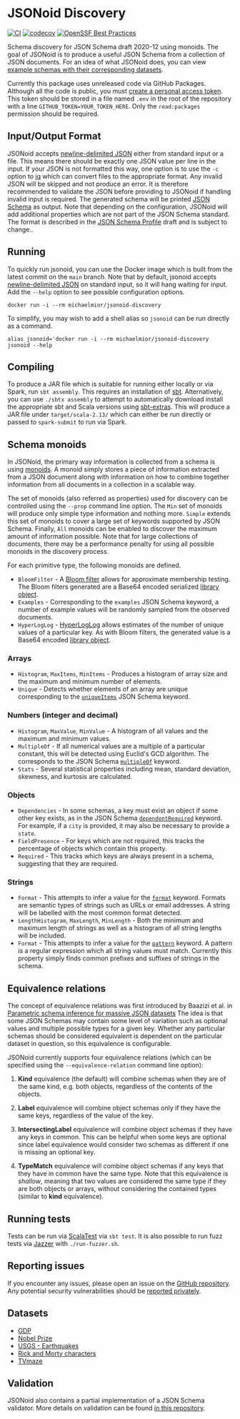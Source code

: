 # JSONoid Discovery

[![CI](https://github.com/dataunitylab/jsonoid-discovery/actions/workflows/ci.yml/badge.svg)](https://github.com/dataunitylab/jsonoid-discovery/actions/workflows/ci.yml)
[![codecov](https://codecov.io/gh/dataunitylab/jsonoid-discovery/branch/main/graph/badge.svg?token=VhcWABnQhU)](https://codecov.io/gh/dataunitylab/jsonoid-discovery)
[![OpenSSF Best Practices](https://bestpractices.coreinfrastructure.org/projects/7359/badge)](https://bestpractices.coreinfrastructure.org/projects/7359)

Schema discovery for JSON Schema draft 2020-12 using monoids.
The goal of JSONoid is to produce a useful JSON Schema from a collection of JSON documents.
For an idea of what JSONoid does, you can view [example schemas with their corresponding datasets](https://dataunitylab.github.io/jsonoid-discovery/schemas/).

Currently this package uses unreleased code via GitHub Packages.
Although all the code is public, you must [create a personal access token](https://docs.github.com/en/github/authenticating-to-github/creating-a-personal-access-token).
This token should be stored in a file named `.env` in the root of the repository with a line `GITHUB_TOKEN=YOUR_TOKEN_HERE`.
Only the `read:packages` permission should be required.

## Input/Output Format

JSONoid accepts [newline-delimited JSON](http://ndjson.org/) either from standard input or a file.
This means there should be exactly one JSON value per line in the input.
If your JSON is not formatted this way, one option is to use the `-c` option to [jq](https://github.com/stedolan/jq) which can convert files to the appropriate format.
Any invalid JSON will be skipped and not produce an error.
It is therefore recommended to validate the JSON before providing to JSONoid if handling invalid input is required.
The generated schema will be printed [JSON Schema](https://json-schema.org/) as output.
Note that depending on the configuration, JSONoid will add additional properties which are not part of the JSON Schema standard.
The format is described in the [JSON Schema Profile](https://github.com/dataunitylab/json-schema-profile) draft and is subject to change..

## Running

To quickly run jsonoid, you can use the Docker image which is built from the latest commit on the `main` branch.
Note that by default, jsonoid accepts [newline-delimited JSON](http://ndjson.org/) on standard input, so it will hang waiting for input.
Add the `--help` option to see possible configuration options.

    docker run -i --rm michaelmior/jsonoid-discovery

To simplify, you may wish to add a shell alias so `jsonoid` can be run directly as a command.

    alias jsonoid='docker run -i --rm michaelmior/jsonoid-discovery
    jsonoid --help

## Compiling

To produce a JAR file which is suitable for running either locally or via Spark, run `sbt assembly`.
This requires an installation of [sbt](https://www.scala-sbt.org/).
Alternatively, you can use `./sbtx assembly` to attempt to automatically download install the appropriate sbt and Scala versions using [sbt-extras](https://github.com/dwijnand/sbt-extras).
This will produce a JAR file under `target/scala-2.13/` which can either be run directly or passed to `spark-submit` to run via Spark.

## Schema monoids

In JSONoid, the primary way information is collected from a schema is using [monoids](https://en.wikipedia.org/wiki/Monoid).
A monoid simply stores a piece of information extracted from a JSON document along with information on how to combine together information from all documents in a collection in a scalable way.

The set of monoids (also referred as properties) used for discovery can be controlled using the `--prop` command line option.
The `Min` set of monoids will produce only simple type information and nothing more.
`Simple` extends this set of monoids to cover a large set of keywords supported by JSON Schema.
Finally, `All` monoids can be enabled to discover the maximum amount of information possible.
Note that for large collections of documents, there may be a performance penalty for using all possible monoids in the discovery process.

For each primitive type, the following monoids are defined.

- `BloomFilter` - A [Bloom filter](https://en.wikipedia.org/wiki/Bloom_filter) allows for approximate membership testing. The Bloom filters generated are a Base64 encoded serialized [library object](https://github.com/michaelmior/bloomfilter/).
- `Examples` - Corresponding to the `examples` JSON Schema keyword, a number of example values will be randomly sampled from the observed documents.
- `HyperLogLog` - [HyperLogLog](https://en.wikipedia.org/wiki/HyperLogLog) allows estimates of the number of unique values of a particular key. As with Bloom filters, the generated value is a Base64 encoded [library object](https://github.com/prasanthj/hyperloglog).

### Arrays

- `Histogram`, `MaxItems`, `MinItems` - Produces a histogram of array size and the maximum and minimum number of elements.
- `Unique` - Detects whether elements of an array are unique corresponding to the [`uniqueItems`](https://json-schema.org/understanding-json-schema/reference/array.html#uniqueness) JSON Schema keyword.

### Numbers (integer and decimal)

- `Histogram`, `MaxValue`, `MinValue` - A histogram of all values and the maximum and minimum values.
- `MultipleOf` - If all numerical values are a multiple of a particular constant, this will be detected using Euclid's GCD algorithm. The corresponds to the JSON Schema [`multipleOf`](https://json-schema.org/understanding-json-schema/reference/numeric.html#multiples) keyword.
- `Stats` - Several statistical properties including mean, standard deviation, skewness, and kurtosis are calculated.

### Objects

- `Dependencies` - In some schemas, a key must exist an object if some other key exists, as in the JSON Schema [`dependentRequired`](https://json-schema.org/understanding-json-schema/reference/conditionals.html?highlight=depend#dependentrequired) keyword. For example, if a `city` is provided, it may also be necessary to provide a `state`.
- `FieldPresence` - For keys which are not required, this tracks the percentage of objects which contain this property.
- `Required` - This tracks which keys are always present in a schema, suggesting that they are required.

### Strings

- `Format` - This attempts to infer a value for the [`format`](https://json-schema.org/understanding-json-schema/reference/string.html#built-in-formats) keyword. Formats are semantic types of strings such as URLs or email addresses. A string will be labelled with the most common format detected.
- `LengthHistogram`, `MaxLength`, `MinLength` - Both the minimum and maximum length of strings as well as a histogram of all string lengths will be included.
- `Format` - This attempts to infer a value for the [`pattern`](https://json-schema.org/understanding-json-schema/reference/string.html#regular-expressions) keyword. A pattern is a regular expression which all string values must match. Currently this property simply finds common prefixes and suffixes of strings in the schema.

## Equivalence relations

The concept of equivalence relations was first introduced by Baazizi et al. in [Parametric schema inference for massive JSON datasets](https://link.springer.com/article/10.1007/s00778-018-0532-7.)
The idea is that some JSON Schemas may contain some level of variation such as optional values and multiple possible types for a given key.
Whether any particular schemas should be considered equivalent is dependent on the particular dataset in question, so this equivalence is configurable.

JSONoid currently supports four equivalence relations (which can be specified using the `--equivalence-relation` command line option):

1. **Kind** equivalence (the default) will combine schemas when they are of the same kind, e.g. both objects, regardless of the contents of the objects.

2. **Label** equivalence will combine object schemas only if they have the same keys, regardless of the value of the key.

3. **IntersectingLabel** equivalence will combine object schemas if they have any keys in common. This can be helpful when some keys are optional since label equivalence would consider two schemas as different if one is missing an optional key.

4. **TypeMatch** equivalence will combine object schemas if any keys that they have in common have the same type. Note that this equivalence is *shallow*, meaning that two values are considered the same type if they are both objects or arrays, without considering the contained types (similar to **kind** equivalence).

## Running tests

Tests can be run via [ScalaTest](https://www.scalatest.org/) via `sbt test`.
It is also possible to run fuzz tests via [Jazzer](https://github.com/CodeIntelligenceTesting/jazzer) with `./run-fuzzer.sh`.

## Reporting issues

If you encounter any issues, please open an issue on the [GitHub repository](https://github.com/dataunitylab/jsonoid-discovery).
Any potential security vulnerabilities should be [reported privately](https://github.com/dataunitylab/jsonoid-discovery/security/advisories/new).

## Datasets

* [GDP](http://api.worldbank.org/countries/USA/indicators/NY.GDP.MKTP.CD?per_page=5000&format=json)
* [Nobel Prize](http://api.nobelprize.org/v1/prize.json)
* [USGS - Earthquakes](https://earthquake.usgs.gov/earthquakes/feed/v1.0/summary/all_hour.geojson)
* [Rick and Morty characters](https://rickandmortyapi.com/api/character/)
* [TVmaze](https://api.tvmaze.com/singlesearch/shows?q=mr-robot&embed=episodes)

## Validation

JSONoid also contains a partial implementation of a JSON Schema validator.
More details on validation can be found [in this repository](https://github.com/dataunitylab/jsonoid-bowtie).
